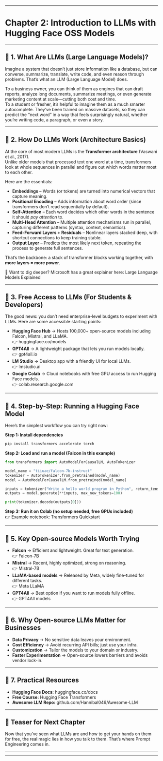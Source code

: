 ***

# Chapter 2: Introduction to LLMs with Hugging Face OSS Models

***

## 🔹 1. What Are LLMs (Large Language Models)?

Imagine a system that doesn’t just store information like a database, but can converse, summarize, translate, write code, and even reason through problems. That’s what an LLM (Large Language Model) does.

To a business owner, you can think of them as engines that can draft reports, analyze long documents, summarize meetings, or even generate marketing content at scale—cutting both cost and time.  
To a student or fresher, it’s helpful to imagine them as a much smarter autocomplete. They’ve been trained on massive datasets, so they can predict the “next word” in a way that feels surprisingly natural, whether you’re writing code, a paragraph, or even a story.

***

## 🔹 2. How Do LLMs Work (Architecture Basics)

At the core of most modern LLMs is the **Transformer architecture** (Vaswani et al., 2017).  
Unlike older models that processed text one word at a time, transformers look at whole sequences in parallel and figure out which words matter most to each other.

Here are the essentials:

- **Embeddings** – Words (or tokens) are turned into numerical vectors that capture meaning.  
- **Positional Encoding** – Adds information about word order (since transformers don’t read sequentially by default).  
- **Self-Attention** – Each word decides which other words in the sentence it should *pay attention* to.  
- **Multi-Head Attention** – Multiple attention mechanisms run in parallel, capturing different patterns (syntax, context, semantics).  
- **Feed-Forward Layers + Residuals** – Nonlinear layers stacked deep, with shortcut connections to keep training stable.  
- **Output Layer** – Predicts the most likely next token, repeating the process to generate full sentences.  

That’s the backbone: a stack of transformer blocks working together, with **more layers = more power**.


📖 Want to dig deeper? Microsoft has a great explainer here: Large Language Models Explained

***

## 🔹 3. Free Access to LLMs (For Students & Developers)

The good news: you don’t need enterprise-level budgets to experiment with LLMs. Here are some accessible starting points:

- **Hugging Face Hub** → Hosts 100,000+ open-source models including Falcon, Mistral, and LLaMA.  
  👉 huggingface.co/models
- **GPT4All** → A lightweight package that lets you run models locally.  
  👉 gpt4all.io
- **LM Studio** → Desktop app with a friendly UI for local LLMs.  
  👉 lmstudio.ai
- **Google Colab** → Cloud notebooks with free GPU access to run Hugging Face models.  
  👉 colab.research.google.com

***

## 🔹 4. Step-by-Step: Running a Hugging Face Model

Here’s the simplest workflow you can try right now:

**Step 1: Install dependencies**
```bash
pip install transformers accelerate torch
```

**Step 2: Load and run a model (Falcon in this example)**
```python
from transformers import AutoModelForCausalLM, AutoTokenizer

model_name = "tiiuae/falcon-7b-instruct"
tokenizer = AutoTokenizer.from_pretrained(model_name)
model = AutoModelForCausalLM.from_pretrained(model_name)

inputs = tokenizer("Write a hello world program in Python", return_tensors="pt")
outputs = model.generate(**inputs, max_new_tokens=100)

print(tokenizer.decode(outputs[0]))
```

**Step 3: Run it on Colab (no setup needed, free GPUs included)**  
👉 Example notebook: Transformers Quickstart

***

## 🔹 5. Key Open-source Models Worth Trying

- **Falcon** → Efficient and lightweight. Great for text generation.  
  👉 Falcon-7B
- **Mistral** → Recent, highly optimized, strong on reasoning.  
  👉 Mistral-7B
- **LLaMA-based models** → Released by Meta, widely fine-tuned for different tasks.  
  👉 Meta LLaMA
- **GPT4All** → Best option if you want to run models fully offline.  
  👉 GPT4All models

***

## 🔹 6. Why Open-source LLMs Matter for Businesses

- **Data Privacy** → No sensitive data leaves your environment.
- **Cost Efficiency** → Avoid recurring API bills; just use your infra.
- **Customization** → Tailor the models to your domain or industry.
- **Faster Experimentation** → Open-source lowers barriers and avoids vendor lock-in.

***

## 🔹 7. Practical Resources

- **Hugging Face Docs:** huggingface.co/docs
- **Free Course:** Hugging Face Transformers
- **Awesome LLM Repo:** github.com/Hannibal046/Awesome-LLM

***

## 📌 Teaser for Next Chapter

Now that you’ve seen what LLMs are and how to get your hands on them for free, the real magic lies in how you talk to them. That’s where Prompt Engineering comes in.

***

---
